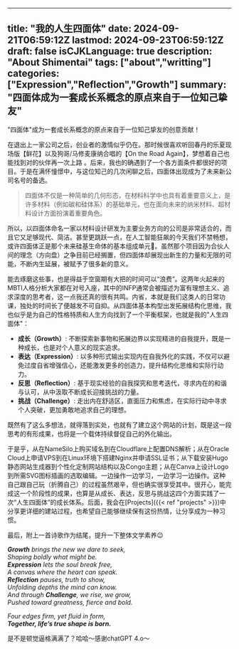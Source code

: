 
---
title: "我的人生四面体"
date: 2024-09-21T06:59:12Z
lastmod: 2024-09-23T06:59:12Z
draft: false
isCJKLanguage: true
description: "About Shimentai"
tags: ["about","writting"]
categories: ["Expression","Reflection","Growth"]
summary: "四面体成为一套成长系概念的原点来自于一位知己挚友"
---

"四面体"成为一套成长系概念的原点来自于一位知己挚友的创意贡献！

在退出上一家公司之后，创业者的激情似乎仍在。那时候很喜欢听回春丹的乐夏现场版【鲜花】以及狗哥/马修麦康纳合唱的【On the Road Again】，梦想着自己也能找到对的伙伴再一次上路 。后来，我也的确遇到了一个各方面条件都很好的项目。于是在满怀憧憬中，与这位知己的几次闲聊之后，四面体出现成为了未来新公司名号的备选。

>四面体不仅是一种简单的几何形态，在材料科学中也具有着重要意义上，是许多材料（例如碳和硅体系）的基础单元，也在面向未来的纳米材料、超材料设计方面扮演着重要角色。

所以，以四面体命名一家以材料设计研发为主要业务方向的公司是非常适合的，而且它又足够现代、简洁。甚至更跳跃一点，在人工智能狂飙的今天我们不禁畅想，或许四面体正是那个未来硅基生命体的基本组成单元:robot:。虽然那个项目因为合伙人间的理念（方向盘）之争目前已经搁置，但四面体却展现出新生的力量和无限的可能，不断内生延展，被赋予了很多新的意义。

能去琢磨这些事，也是得益于空窗期有大把的时间可以“浪费”。这两年火起来的MBTI人格分析大家都在对号入座，其中的INFP通常会被描述为富有理想主义、追求深度的思考者，这一点我还真的很有共鸣。内省，本就是我们这类人的日常功课，独处的时间长了便越发不可自抑。从四面体基本构型出发拓展结构化思维，我也似乎是为自己的性格特质和人生方向找到了一个平衡框架，也就是我的"人生四面体"：
- **成长（Growth）**: 不断探索新事物和拓展边界以实现精进的自我提升，既是一种成长，也是对个人意义的现实追求。
- **表达（Expression）**: 以多种形式输出实现内在自我外化的实践，不仅可以避免过度自省增强信心，还能激发更多的创造力，提升结构化思维和实际行动力。
- **反思（Reflection）**: 基于现实经验的自我探究和思考迭代，寻求内在的和谐与认可，从中汲取不断成长迎接挑战的力量。
- **挑战（Challenge）**: 走出内在舒适区，直面压力和焦虑，在实际行动中寻求个人突破，更加勇敢地追求自己的理想。

既然有了这么多想法，就得落到实处，也就有了建立这个网站的计划，既是这一段思考的有形成果，也将是一个载体持续督促自己的外化输出。

于是乎，从在NameSilo上购买域名到在Cloudflare上配置DNS解析；从在Oracle Cloud上申请VPS到在Linux环境下搭建Nginx并申请SSL证书；从下载安装Hugo静态网站生成器到个性化定制网站结构以及Congo主题；从在Canva上设计Logo到所需SVG图标插画的选取编辑。一边操作一边学习，一边学习一边操作。这种自己跟自己玩（折腾自己）的过程虽然艰辛，但也确实很享受其中。很开心，能完成这一个阶段性的成果，也算是从成长、表达，反思与挑战这四个方面实践了一次“人生四面体”的成长体系。后面，我会在[Projects]({{< ref "projects" >}})中分享更详细的建站过程，也希望自己能够继续保有这份热情，让分享成为一种习惯。

最后，附上一首诗歌作为结尾，提升一下整体文学素养:wink:  
  
_**Growth** brings the new we dare to seek,_  
_Shaping boldly what might be._  
_**Expression** lets the soul break free,_  
_A canvas where the heart can speak._  
_**Reflection** pauses, truth to show,_  
_Unfolding depths the mind can know._  
_And through **Challenge**, we rise, we grow,_  
_Pushed toward greatness, fierce and bold._  

_Four edges firm, yet fluid in form,_  
_**Together, life’s true shape is born.**_  
   
是不是顿觉逼格满满了？哈哈～感谢chatGPT 4.o～  

